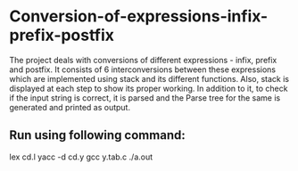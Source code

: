# Conversion-of-expressions-infix-prefix-postfix
The project deals with conversions of different expressions - infix, prefix and postfix. 
It consists of 6 interconversions between these expressions which are implemented using stack and its different functions. 
Also, stack is displayed at each step to show its proper working. 
In addition to it, to check if the input string is correct, it is parsed and the Parse tree for the same is generated and printed as output. 

## Run using following command: 
lex cd.l
yacc -d cd.y
gcc y.tab.c
./a.out
